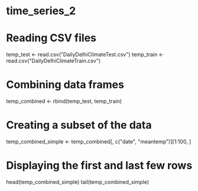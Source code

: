 # time_series_2

# Reading CSV files
temp_test <- read.csv("DailyDelhiClimateTest.csv")
temp_train <- read.csv("DailyDelhiClimateTrain.csv")

# Combining data frames
temp_combined <- rbind(temp_test, temp_train)

# Creating a subset of the data
temp_combined_simple <- temp_combined[, c("date", "meantemp")][1:100, ]

# Displaying the first and last few rows
head(temp_combined_simple)
tail(temp_combined_simple)
